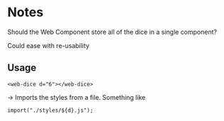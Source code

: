 # Notes

Should the Web Component store all of the dice in a single component?

Could ease with re-usability

## Usage

```
<web-dice d="6"></web-dice>
```

-> Imports the styles from a file. Something like
```
import("./styles/${d}.js");
```
